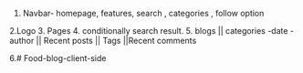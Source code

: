 1. Navbar- homepage, features, search , categories , follow option

2.Logo
3. Pages
4. conditionally search result.
5. blogs          || categories
    -date
    -author       || Recent posts
                  || Tags
                  ||Recent comments
        
6.#   F o o d - b l o g - c l i e n t - s i d e  
 